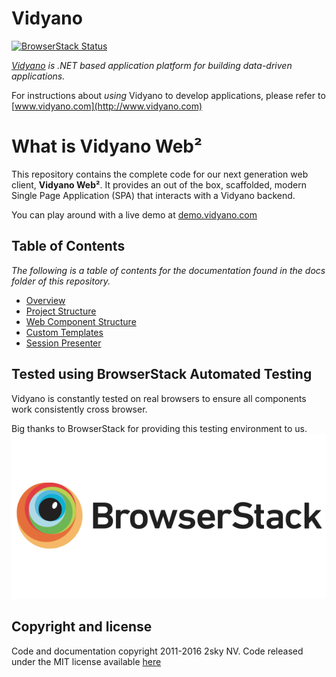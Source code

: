 # Vidyano

[![BrowserStack Status](https://www.browserstack.com/automate/badge.svg?badge_key=cHdveE1NaU4yZ01vM1pteGVuOEFwN0VZb3Y2MzFRS2VtcEFnWGo4NnlGRT0tLVZNZzA0amh1UjdYelF0K3YrVVl5U3c9PQ==--d839edf973de96339dc0c9835e9f564b5c5503e4)](https://www.browserstack.com/automate/public-build/cHdveE1NaU4yZ01vM1pteGVuOEFwN0VZb3Y2MzFRS2VtcEFnWGo4NnlGRT0tLVZNZzA0amh1UjdYelF0K3YrVVl5U3c9PQ==--d839edf973de96339dc0c9835e9f564b5c5503e4)

*[Vidyano](http://www.vidyano.com) is .NET based application platform for building data-driven applications.*

For instructions about _using_ Vidyano to develop applications, please refer to [www.vidyano.com](http://www.vidyano.com)

# What is Vidyano Web²
This repository contains the complete code for our next generation web client, **Vidyano Web²**. It provides an out of the box, scaffolded, modern Single Page Application (SPA) that interacts with a Vidyano backend.

You can play around with a live demo at [demo.vidyano.com](https://demo.vidyano.com)

## Table of Contents
*The following is a table of contents for the documentation found in the docs folder of this repository.*

* [Overview](docs/overview.md)
* [Project Structure](docs/project-structure.md)
* [Web Component Structure](docs/web-component-structure.md)
* [Custom Templates](docs/custom-templates.md)
* [Session Presenter](docs/session-presenter.md)

## Tested using BrowserStack Automated Testing

Vidyano is constantly tested on real browsers to ensure all components work consistently cross browser.

Big thanks to BrowserStack for providing this testing environment to us.
![BrowserStack](/src/Test/browserstack-logo-600x315.png)

## Copyright and license

Code and documentation copyright 2011-2016 2sky NV. Code released under the MIT license available [here](./LICENSE)
